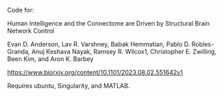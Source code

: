 Code for: 

Human Intelligence and the Connectome are Driven by Structural Brain Network Control

Evan D. Anderson, Lav R. Varshney, Babak Hemmatian, Pablo D. Robles-Granda, Anuj Keshava Nayak, Ramsey R. Wilcox1, Christopher E. Zwilling, Been Kim, and Aron K. Barbey

https://www.biorxiv.org/content/10.1101/2023.08.02.551642v1

Requires ubuntu, Singularity, and MATLAB.

